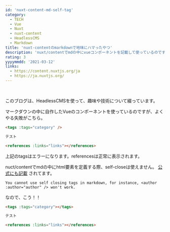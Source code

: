 ```yaml
---
id: 'nuxt-content-md-self-tag'
category:
  - TECH
  - Vue
  - Nuxt
  - nuxt-content
  - HeadlessCMS
  - Markdown
title: 'nuxt-contentのmarkdownで地味にハマったやつ'
description: 'nuxt/contentでmdの中にvueコンポーネントを記載して使っているのですが、地味にハマった話の紹介です。'
rating: 3
yyyymmdd: '2021-03-12'
links:
  - https://content.nuxtjs.org/ja
  - https://ja.nuxtjs.org/
---
```


<br>

<tags :tags="category" :no-link="true"></tags>

<rating :rating="rating"></rating>

このブログは、HeadlessCMSを使って、趣味や技術について綴っています。

マークダウンの中に自作したVueのコンポーネントを使っているのですが、よくやる失敗がこちら。

```md SAMPLE
<tags :tags="category" />

テスト

<references :links="links"></references>
```

上記のtagsはエラーになります。referencesは正常に表示されます。

nuct/contentでmdの中にhtml要素を定義する際、self-closeは使えません。
[公式にも記載](https://ja.nuxtjs.org/blog/creating-blog-with-nuxt-content/) されてます。

```
You cannot use self closing tags in markdown, for instance, <author :author="author" /> won't work.
```

なので、こう！！

```md SAMPLE
<tags :tags="category"></tags>

テスト

<references :links="links"></references>
```

<references :links="links"></references>
